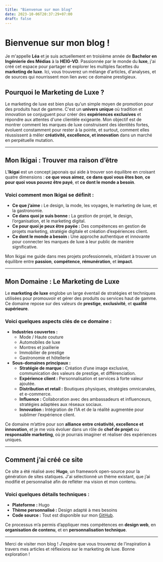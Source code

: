 ```yaml
---
title: "Bienvenue sur mon blog"
date: 2023-10-06T20:37:29+07:00
draft: false
---
```


# Bienvenue sur mon blog !

Je m'appelle **Léa** et je suis actuellement en troisième année de **Bachelor en Ingénierie des Médias** à la **HEIG-VD**. Passionnée par le monde du **luxe**, j'ai créé cet espace pour partager et explorer les multiples facettes du **marketing de luxe**. Ici, vous trouverez un mélange d'articles, d'analyses, et de sources qui nourrissent mon lien avec ce domaine prestigieux.

## Pourquoi le Marketing de Luxe ?

Le marketing de luxe est bien plus qu'un simple moyen de promotion pour des produits haut de gamme. C'est un **univers unique** où tradition et innovation se conjuguent pour créer des **expériences exclusives** et répondre aux attentes d'une clientèle exigeante. Mon objectif est de montrer comment les marques de luxe construisent des identités fortes, évoluent constamment pour rester à la pointe, et surtout, comment elles réussissent à mêler **créativité, excellence, et innovation** dans un marché en perpétuelle mutation.

---

## Mon Ikigai : Trouver ma raison d’être

L’**Ikigai** est un concept japonais qui aide à trouver son équilibre en croisant quatre dimensions : **ce que vous aimez**, **ce dans quoi vous êtes bon**, **ce pour quoi vous pouvez être payé**, et **ce dont le monde a besoin**.

### Voici comment mon Ikigai se définit :
- **Ce que j’aime :** Le design, la mode, les voyages, le marketing de luxe, et la gastronomie.
- **Ce dans quoi je suis bonne :** La gestion de projet, le design, l’organisation, et le marketing digital.
- **Ce pour quoi je peux être payée :** Des compétences en gestion de projets marketing, stratégie digitale et création d’expériences client.
- **Ce dont le monde a besoin :** Une approche authentique et innovante pour connecter les marques de luxe à leur public de manière significative.

Mon Ikigai me guide dans mes projets professionnels, m’aidant à trouver un équilibre entre **passion**, **compétence**, **rémunération**, et **impact**.

---

## Mon Domaine : Le Marketing de Luxe

Le **marketing de luxe** englobe un large éventail de stratégies et techniques utilisées pour promouvoir et gérer des produits ou services haut de gamme. Ce domaine repose sur des valeurs de **prestige**, **exclusivité**, et **qualité supérieure**.

### Voici quelques aspects clés de ce domaine :
- **Industries couvertes :**
  - Mode / Haute couture
  - Automobiles de luxe
  - Montres et joaillerie
  - Immobilier de prestige
  - Gastronomie et hôtellerie
- **Sous-domaines principaux :**
  - **Stratégie de marque :** Création d’une image exclusive, communication des valeurs de prestige, et différenciation.
  - **Expérience client :** Personnalisation et services à forte valeur ajoutée.
  - **Distribution et retail :** Boutiques physiques, stratégies omnicanales, et e-commerce.
  - **Influence :** Collaboration avec des ambassadeurs et influenceurs, stratégies adaptées aux réseaux sociaux.
  - **Innovation :** Intégration de l’IA et de la réalité augmentée pour sublimer l’expérience client.

Ce domaine m’attire pour son **alliance entre créativité, excellence et innovation**, et je me vois évoluer dans un rôle de **chef de projet** ou **responsable marketing**, où je pourrais imaginer et réaliser des expériences uniques.

---

## Comment j’ai créé ce site

Ce site a été réalisé avec **Hugo**, un framework open-source pour la génération de sites statiques. J'ai sélectionné un thème existant, que j’ai modifié et personnalisé afin de refléter ma vision et mon contenu.

### Voici quelques détails techniques :
- **Plateforme :** Hugo
- **Thème personnalisé :** Design adapté à mes besoins
- **Code source :** Tout est disponible sur mon [GitHub](https://github.com/macalusolea/blog-labveiltech).

Ce processus m’a permis d’appliquer mes compétences en **design web**, en **organisation de contenu**, et en **personnalisation technique**.

---

Merci de visiter mon blog ! J’espère que vous trouverez de l’inspiration à travers mes articles et réflexions sur le marketing de luxe. Bonne exploration !
